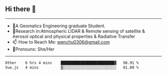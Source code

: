 ## Hi there 👋
---
- 🌱A Geomatics Engineering graduate Student.
- 🔭Research in:Atmospheric LIDAR & Remote sensing of satellite & Aerosol optical and physical properties & Radiative Transfer
- 📫 How to Reach Me: wenchu0306@gmail.com
- 🍒Pronouns: She/Her
---

<!--START_SECTION:waka-->

```txt
Other    6 hrs 4 mins    ████████████████████████▓   98.91 %
Vue.js   4 mins          ▒░░░░░░░░░░░░░░░░░░░░░░░░   01.09 %
```

<!--END_SECTION:waka-->







